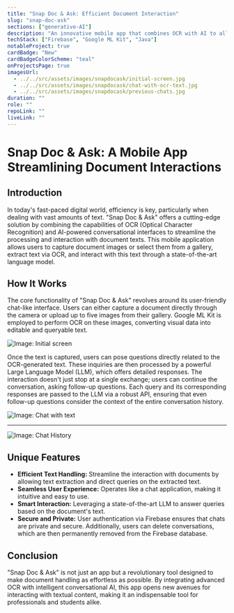 ```yaml
---
title: "Snap Doc & Ask: Efficient Document Interaction"
slug: "snap-doc-ask"
sections: ["generative-AI"]
description: "An innovative mobile app that combines OCR with AI to allow users to interact with document texts through a conversational interface."
techStack: ["Firebase", "Google ML Kit", "Java"]
notableProject: true
cardBadge: "New"
cardBadgeColorScheme: "teal"
onProjectsPage: true
imagesUrl: 
  - ../../src/assets/images/snapdocask/initial-screen.jpg
  - ../../src/assets/images/snapdocask/chat-with-ocr-text.jpg
  - ../../src/assets/images/snapdocask/previous-chats.jpg
duration: ""
role: ""
repoLink: ""
liveLink: ""
---
```


# Snap Doc & Ask: A Mobile App Streamlining Document Interactions

## Introduction

In today's fast-paced digital world, efficiency is key, particularly when dealing with vast amounts of text. "Snap Doc & Ask" offers a cutting-edge solution by combining the capabilities of OCR (Optical Character Recognition) and AI-powered conversational interfaces to streamline the processing and interaction with document texts. This mobile application allows users to capture document images or select them from a gallery, extract text via OCR, and interact with this text through a state-of-the-art language model.

## How It Works

The core functionality of "Snap Doc & Ask" revolves around its user-friendly chat-like interface. Users can either capture a document directly through the camera or upload up to five images from their gallery. Google ML Kit is employed to perform OCR on these images, converting visual data into editable and queryable text.

![Image: Initial screen](../assets/images/snapdocask/initial-screen.jpg)

Once the text is captured, users can pose questions directly related to the OCR-generated text. These inquiries are then processed by a powerful Large Language Model (LLM), which offers detailed responses. The interaction doesn't just stop at a single exchange; users can continue the conversation, asking follow-up questions. Each query and its corresponding responses are passed to the LLM via a robust API, ensuring that even follow-up questions consider the context of the entire conversation history.

![Image: Chat with text](../assets/images/snapdocask/chat-with-ocr-text.jpg)

---

![Image: Chat History](../assets/images/snapdocask/previous-chats.jpg)

## Unique Features

- **Efficient Text Handling:** Streamline the interaction with documents by allowing text extraction and direct queries on the extracted text.
- **Seamless User Experience:** Operates like a chat application, making it intuitive and easy to use.
- **Smart Interaction:** Leveraging a state-of-the-art LLM to answer queries based on the document's text.
- **Secure and Private:** User authentication via Firebase ensures that chats are private and secure. Additionally, users can delete conversations, which are then permanently removed from the Firebase database.

## Conclusion

"Snap Doc & Ask" is not just an app but a revolutionary tool designed to make document handling as effortless as possible. By integrating advanced OCR with intelligent conversational AI, this app opens new avenues for interacting with textual content, making it an indispensable tool for professionals and students alike.